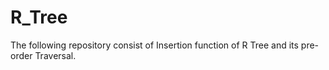 # R_Tree
The following repository consist of Insertion function of R Tree and its pre-order Traversal.